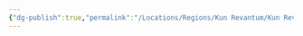 ```yaml
---
{"dg-publish":true,"permalink":"/Locations/Regions/Kun Revantum/Kun Revantum Locations/Kompatica Flow/"}
---
```


